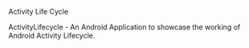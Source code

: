 Activity Life Cycle

ActivityLifecycle - An Android Application to showcase the working of Android Activity Lifecycle.
